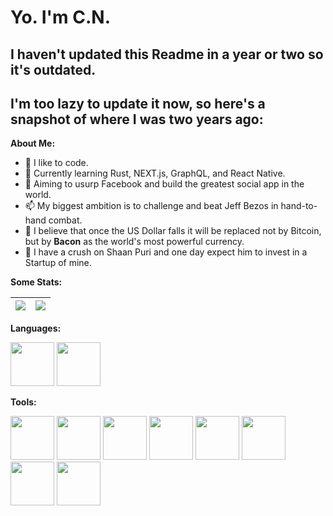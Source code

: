 # Yo. I'm C.N.
## I haven't updated this Readme in a year or two so it's outdated.
## I'm too lazy to update it now, so here's a snapshot of where I was two years ago:

**About Me:** 
- 👀 I like to code.
- 🌱 Currently learning Rust, NEXT.js, GraphQL, and React Native.
- 👋 Aiming to usurp Facebook and build the greatest social app in the world.
- 📫 My biggest ambition is to challenge and beat Jeff Bezos in hand-to-hand combat.
- 🥓 I believe that once the US Dollar falls it will be replaced not by Bitcoin, but by **Bacon** as the world's most powerful currency.
- 💞️ I have a crush on Shaan Puri and one day expect him to invest in a Startup of mine.



**Some Stats:**

| <a href="https://github.com/anuraghazra/github-readme-stats"><img align="center" src="https://github-readme-stats.vercel.app/api?username=CN-M&theme=tokyonight&custom_title=C.N.'s Github Stats&show_icons=true&count_private=true&hide_border=true"/></a> | <a href="https://github.com/anuraghazra/convoychat"><img align="center" src="https://github-readme-stats.vercel.app/api/top-langs/?username=CN-M&layout=compact&hide_border=true"/></a> |
| ------------- | ------------- |

**Languages:** 

<img><img height="70" src="https://upload.wikimedia.org/wikipedia/commons/thumb/9/99/Unofficial_JavaScript_logo_2.svg/2048px-Unofficial_JavaScript_logo_2.svg.png"></coimgde>
<img><img height="70" src="https://logos-world.net/wp-content/uploads/2021/10/Python-Emblem.png"></img>

**Tools:**

<img><img height="70" src="https://upload.wikimedia.org/wikipedia/commons/thumb/6/61/HTML5_logo_and_wordmark.svg/512px-HTML5_logo_and_wordmark.svg.png"></img>
<img><img height="70" src="https://upload.wikimedia.org/wikipedia/commons/thumb/d/d5/CSS3_logo_and_wordmark.svg/1452px-CSS3_logo_and_wordmark.svg.png"></img>
<img><img height="70" src="https://git-scm.com/images/logos/downloads/Git-Icon-1788C.png"></img>
<img><img height="70" src="https://brandslogos.com/wp-content/uploads/images/react-logo-vector.svg"></img>
<img><img height="70" src="https://expressjs.com/images/express-facebook-share.png"></img>
<img><img height="70" src="https://encrypted-tbn0.gstatic.com/images?q=tbn:ANd9GcSQ4vXlgApMA6WnF3rgrefW_p5BF6T0auS87Q&usqp=CAU.jpg"></img> 
<img><img height="70" src="https://1000logos.net/wp-content/uploads/2020/08/MongoDB-Emblem.jpg"></img>
<img><img height="70" src="https://upload.wikimedia.org/wikipedia/commons/thumb/9/96/Sass_Logo_Color.svg/512px-Sass_Logo_Color.svg.png?20150315202757"></img>

<!---
CN-M/CN-M is a ✨ special ✨ repository because its `README.md` (this file) appears on your GitHub profile.
You can click the Preview link to take a look at your changes.
--->
